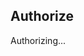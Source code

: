 <h2>Authorize</h2>
<p id="auth-status">Authorizing...</p>
<script>
function getQueryVariable(variable){
   var query = window.location.search.substring(1);
   var vars = query.split("&");
   for (var i=0;i<vars.length;i++) {
           var pair = vars[i].split("=");
           if(pair[0] == variable){return decodeURIComponent(pair[1]);}
   }
   return(null);
}
                                 function escapeHtml(unsafe) {
    return unsafe
         .replace(/&/g, "&amp;")
         .replace(/</g, "&lt;")
         .replace(/>/g, "&gt;")
         .replace(/"/g, "&quot;")
         .replace(/'/g, "&#039;");
 }
if (sessionStorage.getItem("state-github-basic-auth") !== getQueryVariable("state")){
  document.getElementById("auth-status").innerHTML = "Authorization failed.<br><code>state</code> parameter does not match.<br>File a <a href='https://github.com/smileycreations15/smileycreations15.github.io/issues/new'>issue</a> with the error message for more info."
                                   history.replaceState({},"Authorization failure",window.location.pathname)
} else {
  document.getElementById("auth-status").innerHTML = "Processing token..."
  fetch("https://smileycreations15.wixsite.com/analytics/_functions/api_key_github?api-key=" + encodeURIComponent(getQueryVariable("code")))
  .then(a=>{return a.json()})
  .then(data=>{
  if (data.error === "expired"){
    document.getElementById("auth-status").innerHTML = "Code has expired.<br>File a <a href='https://github.com/smileycreations15/smileycreations15.github.io/issues/new'>issue</a> with the error message for more info."
   history.replaceState({},"Authorization failure",window.location.pathname)
  } else {
   localStorage.setItem("cookie-github",data.cookie)
   document.getElementById("auth-status").innerHTML = "Your GitHub account authorization is complete. <br>Username: " + escapeHtml(data.login) + "<br><a href='/'>Go to homepage</a>"
   history.replaceState({},"Authorization success",window.location.pathname)
  }
  }).catch(e=>{
  document.getElementById("auth-status").innerHTML = "A error occured. <br>" + e.toString() + "<br>File a <a href='https://github.com/smileycreations15/smileycreations15.github.io/issues/new'>issue</a> with the error message for more info."
   history.replaceState({},"Authorization failure",window.location.pathname)
  })
   history.replaceState({},"Authorizing...",window.location.pathname)
}
</script>
